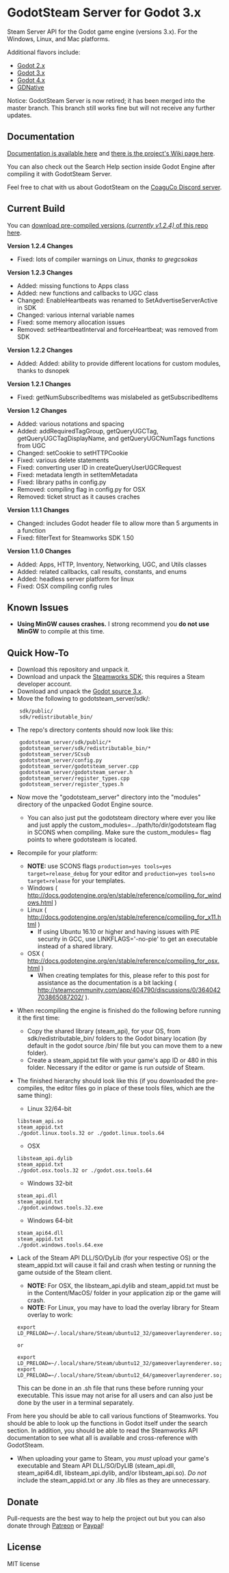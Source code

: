 # GodotSteam Server for Godot 3.x
Steam Server API for the Godot game engine (versions 3.x). For the Windows, Linux, and Mac platforms.

Additional flavors include:
- [Godot 2.x](https://github.com/Gramps/GodotSteam/tree/godot2)
- [Godot 3.x](https://github.com/Gramps/GodotSteam/tree/master)
- [Godot 4.x](https://github.com/Gramps/GodotSteam/tree/godot4)
- [GDNative](https://github.com/Gramps/GodotSteam/tree/gdnative)

Notice: GodotSteam Server is now retired; it has been merged into the master branch. This branch still works fine but will not receive any further updates.

Documentation
----------
[Documentation is available here](https://gramps.github.io/GodotSteam/) and [there is the project's Wiki page here](https://github.com/Gramps/GodotSteam/wiki).

You can also check out the Search Help section inside Godot Engine after compiling it with GodotSteam Server.

Feel free to chat with us about GodotSteam on the [CoaguCo Discord server](https://discord.gg/SJRSq6K).

Current Build
----------
You can [download pre-compiled versions _(currently v1.2.4)_ of this repo here](https://github.com/Gramps/GodotSteam/releases).

**Version 1.2.4 Changes**
- Fixed: lots of compiler warnings on Linux, _thanks to gregcsokas_

**Version 1.2.3 Changes**
- Added: missing functions to Apps class
- Added: new functions and callbacks to UGC class
- Changed: EnableHeartbeats was renamed to SetAdvertiseServerActive in SDK
- Changed: various internal variable names
- Fixed: some memory allocation issues
- Removed: setHeartbeatInterval and forceHeartbeat; was removed from SDK


**Version 1.2.2 Changes**
- Added: Added: ability to provide different locations for custom modules, thanks to dsnopek

**Version 1.2.1 Changes**
- Fixed: getNumSubscribedItems was mislabeled as getSubscribedItems

**Version 1.2 Changes**
- Added: various notations and spacing
- Added: addRequiredTagGroup, getQueryUGCTag, getQueryUGCTagDisplayName, and getQueryUGCNumTags functions from UGC
- Changed: setCookie to setHTTPCookie
- Fixed: various delete statements
- Fixed: converting user ID in createQueryUserUGCRequest
- Fixed: metadata length in setItemMetadata
- Fixed: library paths in config.py
- Removed: compiling flag in config.py for OSX
- Removed: ticket struct as it causes craches

**Version 1.1.1 Changes**
- Changed: includes Godot header file to allow more than 5 arguments in a function
- Fixed: filterText for Steamworks SDK 1.50

**Version 1.1.0 Changes**
- Added: Apps, HTTP, Inventory, Networking, UGC, and Utils classes
- Added: related callbacks, call results, constants, and enums
- Added: headless server platform for linux
- Fixed: OSX compiling config rules

Known Issues
----------
- **Using MinGW causes crashes.** I strong recommend you **do not use MinGW** to compile at this time.

Quick How-To
----------
- Download this repository and unpack it.
- Download and unpack the [Steamworks SDK](https://partner.steamgames.com); this requires a Steam developer account.
- Download and unpack the [Godot source 3.x](https://github.com/godotengine/godot).
- Move the following to godotsteam_server/sdk/:
````
    sdk/public/
    sdk/redistributable_bin/
````
- The repo's directory contents should now look like this:
````
    godotsteam_server/sdk/public/*
    godotsteam_server/sdk/redistributable_bin/*
    godotsteam_server/SCsub
    godotsteam_server/config.py
    godotsteam_server/godotsteam_server.cpp
    godotsteam_server/godotsteam_server.h
    godotsteam_server/register_types.cpp
    godotsteam_server/register_types.h
````
- Now move the "godotsteam_server" directory into the "modules" directory of the unpacked Godot Engine source.
  - You can also just put the godotsteam directory where ever you like and just apply the custom_modules=.../path/to/dir/godotsteam flag in SCONS when compiling. Make sure the custom_modules= flag points to where godotsteam is located.
- Recompile for your platform:
  - **NOTE:** use SCONS flags ````production=yes tools=yes target=release_debug```` for your editor and ````production=yes tools=no target=release```` for your templates.
  - Windows ( http://docs.godotengine.org/en/stable/reference/compiling_for_windows.html )
  - Linux ( http://docs.godotengine.org/en/stable/reference/compiling_for_x11.html )
    - If using Ubuntu 16.10 or higher and having issues with PIE security in GCC, use LINKFLAGS='-no-pie' to get an executable instead of a shared library.
  - OSX ( http://docs.godotengine.org/en/stable/reference/compiling_for_osx.html )
    - When creating templates for this, please refer to this post for assistance as the documentation is a bit lacking ( http://steamcommunity.com/app/404790/discussions/0/364042703865087202/ ).
- When recompiling the engine is finished do the following before running it the first time:
  - Copy the shared library (steam_api), for your OS, from sdk/redistributable_bin/ folders to the Godot binary location (by default in the godot source /bin/ file but you can move them to a new folder).
  - Create a steam_appid.txt file with your game's app ID or 480 in this folder.  Necessary if the editor or game is run _outside_ of Steam.

- The finished hierarchy should look like this (if you downloaded the pre-compiles, the editor files go in place of these tools files, which are the same thing):
  - Linux 32/64-bit
  ```
  libsteam_api.so
  steam_appid.txt
  ./godot.linux.tools.32 or ./godot.linux.tools.64
  ```
  - OSX
  ```
  libsteam_api.dylib
  steam_appid.txt
  ./godot.osx.tools.32 or ./godot.osx.tools.64
  ```
  - Windows 32-bit
  ```
  steam_api.dll
  steam_appid.txt
  ./godot.windows.tools.32.exe
  ```
  - Windows 64-bit
  ```
  steam_api64.dll
  steam_appid.txt
  ./godot.windows.tools.64.exe
  ```
- Lack of the Steam API DLL/SO/DyLib (for your respective OS) or the steam_appid.txt will cause it fail and crash when testing or running the game outside of the Steam client.
  - **NOTE:** For OSX, the libsteam_api.dylib and steam_appid.txt must be in the Content/MacOS/ folder in your application zip or the game will crash.
  - **NOTE:** For Linux, you may have to load the overlay library for Steam overlay to work:
  ```
  export LD_PRELOAD=~/.local/share/Steam/ubuntu12_32/gameoverlayrenderer.so;~/.local/share/Steam/ubuntu12_64/gameoverlayrenderer.so
  
  or 
  
  export LD_PRELOAD=~/.local/share/Steam/ubuntu12_32/gameoverlayrenderer.so;
  export LD_PRELOAD=~/.local/share/Steam/ubuntu12_64/gameoverlayrenderer.so;
  ```
  This can be done in an .sh file that runs these before running your executable.  This issue may not arise for all users and can also just be done by the user in a terminal separately.

From here you should be able to call various functions of Steamworks. You should be able to look up the functions in Godot itself under the search section. In addition, you should be able to read the Steamworks API documentation to see what all is available and cross-reference with GodotSteam.

- When uploading your game to Steam, you *must* upload your game's executable and Steam API DLL/SO/DyLIB (steam_api.dll, steam_api64.dll, libsteam_api.dylib, and/or libsteam_api.so).  *Do not* include the steam_appid.txt or any .lib files as they are unnecessary.

Donate
-------------
Pull-requests are the best way to help the project out but you can also donate through [Patreon](https://patreon.com/coaguco) or [Paypal](https://www.paypal.me/sithlordkyle)!

License
-------------
MIT license
